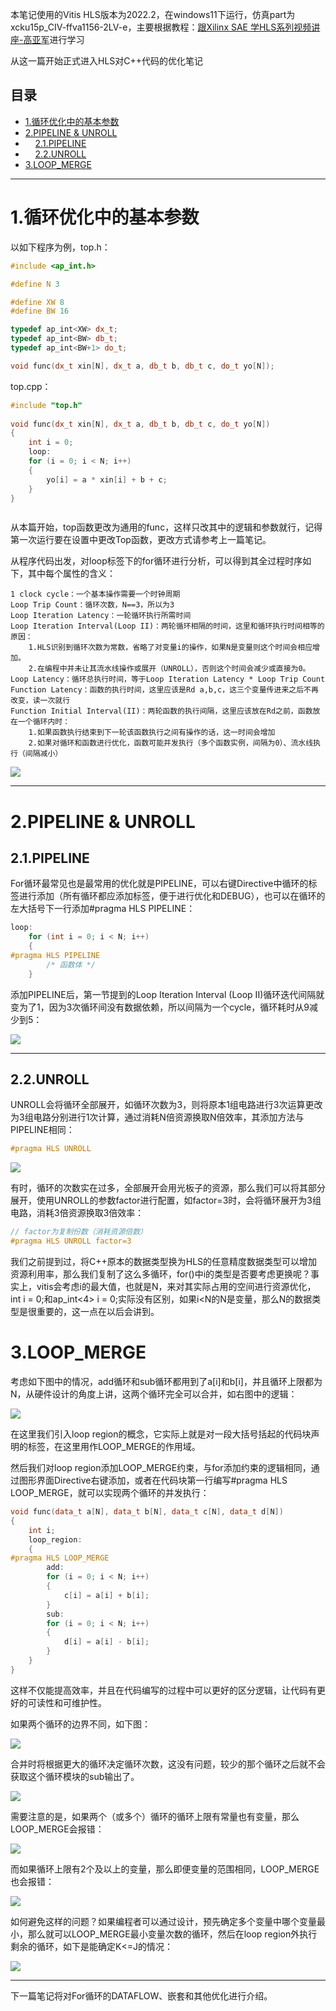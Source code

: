 本笔记使用的Vitis HLS版本为2022.2，在windows11下运行，仿真part为xcku15p_CIV-ffva1156-2LV-e，主要根据教程：[跟Xilinx SAE 学HLS系列视频讲座-高亚军](https://www.bilibili.com/video/BV1bt41187RW)进行学习

从这一篇开始正式进入HLS对C++代码的优化笔记
## 目录
* [1.循环优化中的基本参数](#p1)
* [2.PIPELINE & UNROLL](#p2)
* &nbsp;&nbsp;&nbsp;&nbsp;[2.1.PIPELINE](#p21)
* &nbsp;&nbsp;&nbsp;&nbsp;[2.2.UNROLL](#p22)
* [3.LOOP_MERGE](#p3)

---
# 1.循环优化中的基本参数<a id="p1"></a>
以如下程序为例，top.h：

```cpp
#include <ap_int.h>

#define N 3

#define XW 8
#define BW 16

typedef ap_int<XW> dx_t;
typedef ap_int<BW> db_t;
typedef ap_int<BW+1> do_t;

void func(dx_t xin[N], dx_t a, db_t b, db_t c, do_t yo[N]);
```
top.cpp：
```cpp
#include "top.h"
 
void func(dx_t xin[N], dx_t a, db_t b, db_t c, do_t yo[N])
{
    int i = 0;
    loop:
    for (i = 0; i < N; i++)
    {
        yo[i] = a * xin[i] + b + c;
    }
}
```
```
```
从本篇开始，top函数更改为通用的func，这样只改其中的逻辑和参数就行，记得第一次运行要在设置中更改Top函数，更改方式请参考上一篇笔记。

从程序代码出发，对loop标签下的for循环进行分析，可以得到其全过程时序如下，其中每个属性的含义：

	1 clock cycle：一个基本操作需要一个时钟周期
	Loop Trip Count：循环次数，N==3，所以为3
	Loop Iteration Latency：一轮循环执行所需时间
	Loop Iteration Interval(Loop II)：两轮循环相隔的时间，这里和循环执行时间相等的原因：
		1.HLS识别到循环次数为常数，省略了对变量i的操作，如果N是变量则这个时间会相应增加。
		2.在编程中并未让其流水线操作或展开（UNROLL），否则这个时间会减少或直接为0。
	Loop Latency：循环总执行时间，等于Loop Iteration Latency * Loop Trip Count
	Function Latency：函数的执行时间，这里应该是Rd a,b,c，这三个变量传进来之后不再改变，读一次就行
	Function Initial Interval(II)：两轮函数的执行间隔，这里应该放在Rd之前，函数放在一个循环内时：
		1.如果函数执行结束到下一轮该函数执行之间有操作的话，这一时间会增加
		2.如果对循环和函数进行优化，函数可能并发执行（多个函数实例，间隔为0）、流水线执行（间隔减小）

<div><img src="https://raw.githubusercontent.com/HentaiYang/Pics/main/NoteBooks/fpga/5/1.jpg"></div>

---

# 2.PIPELINE & UNROLL<a id="p2"></a>
## 2.1.PIPELINE<a id="p21"></a>
For循环最常见也是最常用的优化就是PIPELINE，可以右键Directive中循环的标签进行添加（所有循环都应添加标签，便于进行优化和DEBUG），也可以在循环的左大括号下一行添加#pragma HLS PIPELINE：

```cpp
loop:
	for (int i = 0; i < N; i++)
	{
#pragma HLS PIPELINE
		/* 函数体 */
	}
```

添加PIPELINE后，第一节提到的Loop Iteration Interval (Loop II)循环迭代间隔就变为了1，因为3次循环间没有数据依赖，所以间隔为一个cycle，循环耗时从9减少到5：

<div><img src="https://raw.githubusercontent.com/HentaiYang/Pics/main/NoteBooks/fpga/5/2.jpg"></div>

---

## 2.2.UNROLL<a id="p22"></a>     
UNROLL会将循环全部展开，如循环次数为3，则将原本1组电路进行3次运算更改为3组电路分别进行1次计算，通过消耗N倍资源换取N倍效率，其添加方法与PIPELINE相同：

```cpp
#pragma HLS UNROLL
```

<div><img src="https://raw.githubusercontent.com/HentaiYang/Pics/main/NoteBooks/fpga/5/3.jpg"></div>

有时，循环的次数实在过多，全部展开会用光板子的资源，那么我们可以将其部分展开，使用UNROLL的参数factor进行配置，如factor=3时，会将循环展开为3组电路，消耗3倍资源换取3倍效率：

```cpp
// factor为复制份数（消耗资源倍数）
#pragma HLS UNROLL factor=3
```

我们之前提到过，将C++原本的数据类型换为HLS的任意精度数据类型可以增加资源利用率，那么我们复制了这么多循环，for()中i的类型是否要考虑更换呢？事实上，vitis会考虑i的最大值，也就是N，来对其实际占用的空间进行资源优化，int i = 0;和ap_int<4> i = 0;实际没有区别，如果i<N的N是变量，那么N的数据类型是很重要的，这一点在以后会讲到。

# 3.LOOP_MERGE<a id="p3"></a>
考虑如下图中的情况，add循环和sub循环都用到了a[i]和b[i]，并且循环上限都为N，从硬件设计的角度上讲，这两个循环完全可以合并，如右图中的逻辑：

<div><img src="https://raw.githubusercontent.com/HentaiYang/Pics/main/NoteBooks/fpga/5/4.jpg"></div>

在这里我们引入loop region的概念，它实际上就是对一段大括号括起的代码块声明的标签，在这里用作LOOP_MERGE的作用域。

然后我们对loop region添加LOOP_MERGE约束，与for添加约束的逻辑相同，通过图形界面Directive右键添加，或者在代码块第一行编写#pragma HLS LOOP_MERGE，就可以实现两个循环的并发执行：

```cpp
void func(data_t a[N], data_t b[N], data_t c[N], data_t d[N])
{
	int i;
	loop_region:
	{
#pragma HLS LOOP_MERGE
		add:
		for (i = 0; i < N; i++)
		{
			c[i] = a[i] + b[i];
		}
		sub:
		for (i = 0; i < N; i++)
		{
			d[i] = a[i] - b[i];
		}
	}
}
```

这样不仅能提高效率，并且在代码编写的过程中可以更好的区分逻辑，让代码有更好的可读性和可维护性。

如果两个循环的边界不同，如下图：

<div><img src="https://raw.githubusercontent.com/HentaiYang/Pics/main/NoteBooks/fpga/5/5.jpg"></div>

合并时将根据更大的循环决定循环次数，这没有问题，较少的那个循环之后就不会获取这个循环模块的sub输出了。

<div><img src="https://raw.githubusercontent.com/HentaiYang/Pics/main/NoteBooks/fpga/5/6.jpg"></div>

需要注意的是，如果两个（或多个）循环的循环上限有常量也有变量，那么LOOP_MERGE会报错：

<div><img src="https://raw.githubusercontent.com/HentaiYang/Pics/main/NoteBooks/fpga/5/7.jpg"></div>

而如果循环上限有2个及以上的变量，那么即便变量的范围相同，LOOP_MERGE也会报错：

<div><img src="https://raw.githubusercontent.com/HentaiYang/Pics/main/NoteBooks/fpga/5/8.jpg"></div>

如何避免这样的问题？如果编程者可以通过设计，预先确定多个变量中哪个变量最小，那么就可以LOOP_MERGE最小变量次数的循环，然后在loop region外执行剩余的循环，如下是能确定K<=J的情况：

<div><img src="https://raw.githubusercontent.com/HentaiYang/Pics/main/NoteBooks/fpga/5/9.jpg"></div>

---

下一篇笔记将对For循环的DATAFLOW、嵌套和其他优化进行介绍。


